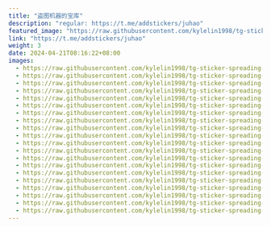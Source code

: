 ```yaml
---
title: "盗图机器的宝库"
description: "regular: https://t.me/addstickers/juhao"
featured_image: "https://raw.githubusercontent.com/kylelin1998/tg-sticker-spreading-worldwide-images/main/img/9b9b5cdd-3dc0-4dda-a389-dc814ced31dd.jpg"
link: "https://t.me/addstickers/juhao"
weight: 3
date: 2024-04-21T08:16:22+08:00
images:
  - https://raw.githubusercontent.com/kylelin1998/tg-sticker-spreading-worldwide-images/main/img/9b9b5cdd-3dc0-4dda-a389-dc814ced31dd.jpg
  - https://raw.githubusercontent.com/kylelin1998/tg-sticker-spreading-worldwide-images/main/img/33eb0adb-feed-4c28-a539-9116f6db592a.jpg
  - https://raw.githubusercontent.com/kylelin1998/tg-sticker-spreading-worldwide-images/main/img/1b50b156-67e6-451e-ad0c-7684c1a4b6c4.jpg
  - https://raw.githubusercontent.com/kylelin1998/tg-sticker-spreading-worldwide-images/main/img/902dba47-2731-421c-9e9f-39e5a8530ab2.jpg
  - https://raw.githubusercontent.com/kylelin1998/tg-sticker-spreading-worldwide-images/main/img/52cd3bda-9651-4293-9ac5-48fcf4a7a847.jpg
  - https://raw.githubusercontent.com/kylelin1998/tg-sticker-spreading-worldwide-images/main/img/d2e4c460-552c-4958-a646-18ca670d870d.jpg
  - https://raw.githubusercontent.com/kylelin1998/tg-sticker-spreading-worldwide-images/main/img/58183e78-53be-4b3d-9a8f-0f5b544897e6.jpg
  - https://raw.githubusercontent.com/kylelin1998/tg-sticker-spreading-worldwide-images/main/img/bf182f99-e275-4c11-a87e-d82e59f23a75.jpg
  - https://raw.githubusercontent.com/kylelin1998/tg-sticker-spreading-worldwide-images/main/img/8096dd42-31ab-436a-a088-54f4743d574a.jpg
  - https://raw.githubusercontent.com/kylelin1998/tg-sticker-spreading-worldwide-images/main/img/cc5bace1-3e7c-4ab8-ae69-302b86adea20.jpg
  - https://raw.githubusercontent.com/kylelin1998/tg-sticker-spreading-worldwide-images/main/img/88f952eb-8f9f-4ab5-8c39-b693e71a9e27.jpg
  - https://raw.githubusercontent.com/kylelin1998/tg-sticker-spreading-worldwide-images/main/img/2cabfaa1-a99a-4e21-99b9-26cc2cabdd8d.jpg
  - https://raw.githubusercontent.com/kylelin1998/tg-sticker-spreading-worldwide-images/main/img/d19fa5a4-09e2-4887-af87-2ae5869ec7f2.jpg
  - https://raw.githubusercontent.com/kylelin1998/tg-sticker-spreading-worldwide-images/main/img/be85d11b-a83c-4a79-90f9-2150fb23af0a.jpg
  - https://raw.githubusercontent.com/kylelin1998/tg-sticker-spreading-worldwide-images/main/img/036448b3-263f-40d3-8f77-038e5cdf32b5.jpg
  - https://raw.githubusercontent.com/kylelin1998/tg-sticker-spreading-worldwide-images/main/img/39ecd6ea-a86c-4f04-bb23-4baf92e6fd8c.jpg
  - https://raw.githubusercontent.com/kylelin1998/tg-sticker-spreading-worldwide-images/main/img/5623f15e-87f3-4033-8ac3-762b9e80034c.jpg
  - https://raw.githubusercontent.com/kylelin1998/tg-sticker-spreading-worldwide-images/main/img/e80bf2f1-3238-486b-8fbf-8392c3a63087.jpg
  - https://raw.githubusercontent.com/kylelin1998/tg-sticker-spreading-worldwide-images/main/img/2ccc3586-a07b-4d6e-bd82-2b0709fb322c.jpg
  - https://raw.githubusercontent.com/kylelin1998/tg-sticker-spreading-worldwide-images/main/img/bcf6f288-84c6-4deb-be6c-f7a263eb0c22.jpg
---
```

